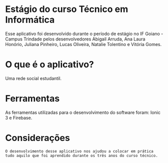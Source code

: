 # Estágio do curso Técnico em Informática 
   Esse aplicativo foi desenvolvido durante o período de estágio no IF Goiano - Campus Trindade pelos desenvolvedores Abigail Arruda, Ana Laura Honório, Juliana Pinheiro, Lucas Oliveira, Natalie Tolentino e Vitória Gomes.

# O que é o aplicativo?
  Uma rede social estudantil.
  
# Ferramentas 
   As ferramentas utilizadas para o desenvolvimento do software foram: Ionic 3 e Firebase.
   
# Considerações
    O desenvolvimento desse aplicativo nos ajudou a colocar em prática tudo aquilo que foi aprendido durante os três anos do curso técnico.
